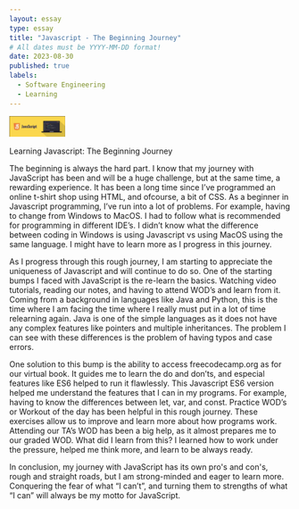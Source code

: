 ```yaml
---
layout: essay
type: essay
title: "Javascript - The Beginning Journey"
# All dates must be YYYY-MM-DD format!
date: 2023-08-30
published: true
labels:
  - Software Engineering
  - Learning
---
```


<img width="100px" class="rounded float-start pe-4" src="../img/javascript1.jpg">

Learning Javascript: The Beginning Journey

  The beginning is always the hard part.  I know that my journey with JavaScript has been and will be a huge challenge, but at the same time, a rewarding experience. It has been a long time since I’ve programmed an online t-shirt shop using HTML, and ofcourse, a bit of CSS. As a beginner in Javascript programming, I’ve run into a lot of problems. For example, having to change from Windows to MacOS. I had to follow what is recommended for programming in different IDE’s. I didn’t know what the difference between coding in Windows is using Javascript vs using MacOS using the same language. I might have to learn more as I progress in this journey. 

  As I progress through this rough journey, I am starting to appreciate the uniqueness of Javascript and will continue to do so. 
One of the starting bumps I faced with JavaScript is the re-learn the basics. Watching video tutorials, reading our notes, and having to attend WOD’s and learn from it. Coming from a background in languages like Java and Python, this is the time where I am facing the time where I really must put in a lot of time relearning again. Java is one of the simple languages as it does not have any complex features like pointers and multiple inheritances. The problem I can see with these differences is the problem of having typos and case errors. 

  One solution to this bump is the ability to access freecodecamp.org as for our virtual book. It guides me to learn the do and don’ts, and especial features like ES6 helped to run it flawlessly. This Javascript ES6 version helped me understand the features that I can in my programs. For example, having to know the differences between let, var, and const.
Practice WOD’s or Workout of the day has been helpful in this rough journey. These exercises allow us to improve and learn more about how programs work. Attending our TA’s WOD has been a big help, as it almost prepares me to our graded WOD. What did I learn from this? I learned how to work under the pressure, helped me think more, and learn to be always ready.

  In conclusion, my journey with JavaScript has its own pro's and con's, rough and straight roads, but I am strong-minded and eager to learn more. Conquering the fear of what “I can’t”, and turning them to strengths of what “I can” will always be my motto for JavaScript.
